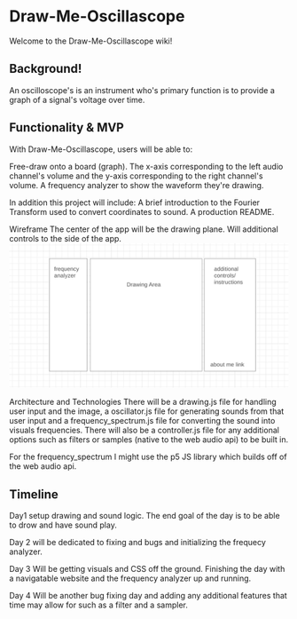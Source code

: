 # Draw-Me-Oscillascope
Welcome to the Draw-Me-Oscillascope wiki!

## Background!
An oscilloscope's is an instrument who's primary function is to provide a graph of a signal's voltage over time. 

## Functionality & MVP
With Draw-Me-Oscillascope, users will be able to:

Free-draw onto a board (graph). The x-axis corresponding to the left audio channel's volume and the y-axis corresponding to the right channel's volume.
A frequency analyzer to show the waveform they're drawing.

In addition this project will include:
A brief introduction to the Fourier Transform used to convert coordinates to sound. 
A production README.

Wireframe
The center of the app will be the drawing plane. Will additional controls to the side of the app.
![wireframe.png](dist/images/wireframe.png)

Architecture and Technologies
There will be a drawing.js file for handling user input and the image, a oscillator.js file for generating sounds from that user input and a frequency_spectrum.js file for converting the sound into visuals frequencies. There will also be a controller.js file for any additional options such as filters or samples (native to the web audio api) to be built in.

For the frequency_spectrum I might use the p5 JS library which builds off of the web audio api.

## Timeline
Day1 setup drawing and sound logic. The end goal of the day is to be able to drow and have sound play.

Day 2 will be dedicated to fixing and bugs and initializing the frequecy analyzer.

Day 3 Will be getting visuals and CSS off the ground. Finishing the day with a navigatable website and the frequency analyzer up and running.

Day 4 Will be another bug fixing day and adding any additional features that time may allow for such as a filter and a sampler.




